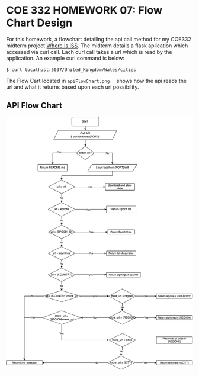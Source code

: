 # COE 332 HOMEWORK 07: Flow Chart Design

For this homework, a flowchart detailing the api call method for my COE332 midterm project [Where Is ISS](https://github.com/lukewilson37/where-is-ISS). The midterm details a flask aplication which accessed via curl call. Each curl call takes a url which is read by the application. An example curl command is below:

```shell
$ curl localhost:5037/United_Kingdom/Wales/cities
```
The Flow Cart located in ```apiFlowChart.png  ``` shows how the api reads the url and what it returns based upon each url possibility. 

## API Flow Chart

![apiFlowChart](https://raw.githubusercontent.com/lukewilson37/coe332-lew2547/main/homework07/apiFlowChart.png)

